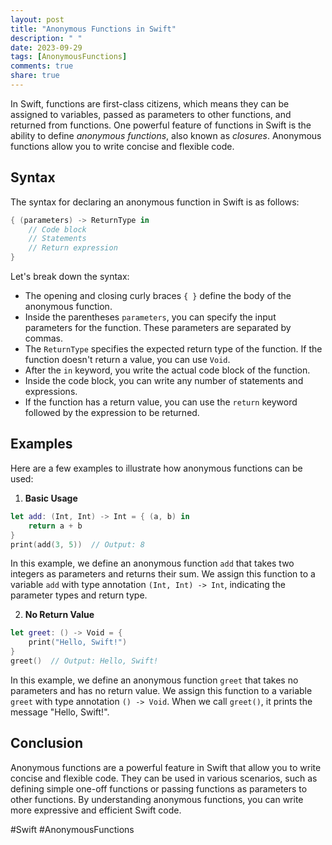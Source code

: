 ```yaml
---
layout: post
title: "Anonymous Functions in Swift"
description: " "
date: 2023-09-29
tags: [AnonymousFunctions]
comments: true
share: true
---
```


In Swift, functions are first-class citizens, which means they can be assigned to variables, passed as parameters to other functions, and returned from functions. One powerful feature of functions in Swift is the ability to define *anonymous functions*, also known as *closures*. Anonymous functions allow you to write concise and flexible code.

## Syntax

The syntax for declaring an anonymous function in Swift is as follows:

```swift
{ (parameters) -> ReturnType in
    // Code block
    // Statements
    // Return expression
}
```

Let's break down the syntax:

- The opening and closing curly braces `{ }` define the body of the anonymous function.
- Inside the parentheses `parameters`, you can specify the input parameters for the function. These parameters are separated by commas.
- The `ReturnType` specifies the expected return type of the function. If the function doesn't return a value, you can use `Void`.
- After the `in` keyword, you write the actual code block of the function.
- Inside the code block, you can write any number of statements and expressions.
- If the function has a return value, you can use the `return` keyword followed by the expression to be returned.

## Examples

Here are a few examples to illustrate how anonymous functions can be used:

1. **Basic Usage**

```swift
let add: (Int, Int) -> Int = { (a, b) in
    return a + b
}
print(add(3, 5))  // Output: 8
```

In this example, we define an anonymous function `add` that takes two integers as parameters and returns their sum. We assign this function to a variable `add` with type annotation `(Int, Int) -> Int`, indicating the parameter types and return type.

2. **No Return Value**

```swift
let greet: () -> Void = {
    print("Hello, Swift!")
}
greet()  // Output: Hello, Swift!
```

In this example, we define an anonymous function `greet` that takes no parameters and has no return value. We assign this function to a variable `greet` with type annotation `() -> Void`. When we call `greet()`, it prints the message "Hello, Swift!".

## Conclusion

Anonymous functions are a powerful feature in Swift that allow you to write concise and flexible code. They can be used in various scenarios, such as defining simple one-off functions or passing functions as parameters to other functions. By understanding anonymous functions, you can write more expressive and efficient Swift code.

#Swift #AnonymousFunctions